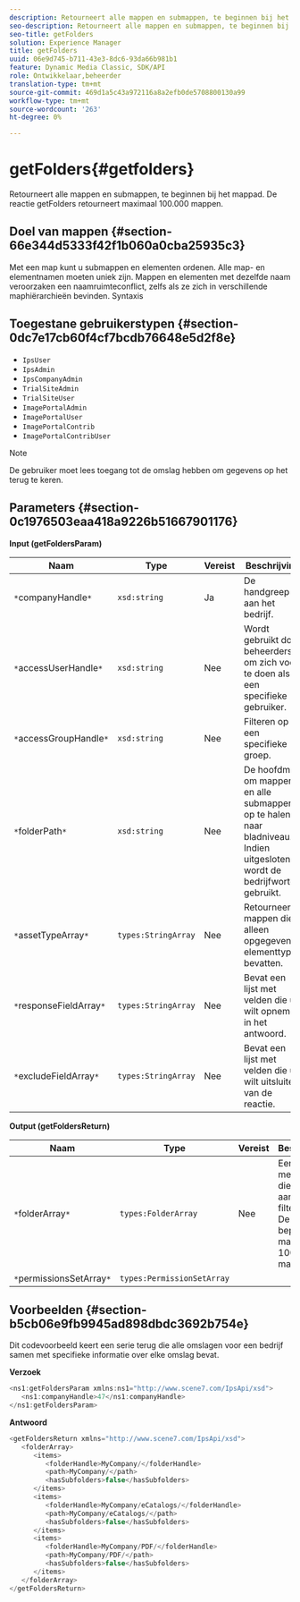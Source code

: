 ```yaml
---
description: Retourneert alle mappen en submappen, te beginnen bij het mappad. De reactie getFolders retourneert maximaal 100.000 mappen.
seo-description: Retourneert alle mappen en submappen, te beginnen bij het mappad. De reactie getFolders retourneert maximaal 100.000 mappen.
seo-title: getFolders
solution: Experience Manager
title: getFolders
uuid: 06e9d745-b711-43e3-8dc6-93da66b981b1
feature: Dynamic Media Classic, SDK/API
role: Ontwikkelaar,beheerder
translation-type: tm+mt
source-git-commit: 469d1a5c43a972116a8a2efb0de5708800130a99
workflow-type: tm+mt
source-wordcount: '263'
ht-degree: 0%

---
```



# getFolders{#getfolders}

Retourneert alle mappen en submappen, te beginnen bij het mappad. De reactie getFolders retourneert maximaal 100.000 mappen.

## Doel van mappen {#section-66e344d5333f42f1b060a0cba25935c3}

Met een map kunt u submappen en elementen ordenen. Alle map- en elementnamen moeten uniek zijn. Mappen en elementen met dezelfde naam veroorzaken een naamruimteconflict, zelfs als ze zich in verschillende maphiërarchieën bevinden.
Syntaxis

## Toegestane gebruikerstypen {#section-0dc7e17cb60f4cf7bcdb76648e5d2f8e}

* `IpsUser`
* `IpsAdmin`
* `IpsCompanyAdmin`
* `TrialSiteAdmin`
* `TrialSiteUser`
* `ImagePortalAdmin`
* `ImagePortalUser`
* `ImagePortalContrib`
* `ImagePortalContribUser`

>[!NOTE]
>
>De gebruiker moet lees toegang tot de omslag hebben om gegevens op het terug te keren.

## Parameters {#section-0c1976503eaa418a9226b51667901176}

**Input (getFoldersParam)**

| Naam | Type | Vereist | Beschrijving |
|---|---|---|---|
| `*`companyHandle`*` | `xsd:string` | Ja | De handgreep aan het bedrijf. |
| `*`accessUserHandle`*` | `xsd:string` | Nee | Wordt gebruikt door beheerders om zich voor te doen als een specifieke gebruiker. |
| `*`accessGroupHandle`*` | `xsd:string` | Nee | Filteren op een specifieke groep. |
| `*`folderPath`*` | `xsd:string` | Nee | De hoofdmap om mappen en alle submappen op te halen naar bladniveau. Indien uitgesloten, wordt de bedrijfwortel gebruikt. |
| `*`assetTypeArray`*` | `types:StringArray` | Nee | Retourneert mappen die alleen opgegeven elementtypen bevatten. |
| `*`responseFieldArray`*` | `types:StringArray` | Nee | Bevat een lijst met velden die u wilt opnemen in het antwoord. |
| `*`excludeFieldArray`*` | `types:StringArray` | Nee | Bevat een lijst met velden die u wilt uitsluiten van de reactie. |

**Output (getFoldersReturn)**

| Naam | Type | Vereist | Beschrijving |
|---|---|---|---|
| `*`folderArray`*` | `types:FolderArray` | Nee | Een array met mappen die voldoen aan de filtercriteria. De reactie is beperkt tot maximaal 100.000 mappen. |
| `*`permissionsSetArray`*` | `types:PermissionSetArray` |  |  |

## Voorbeelden {#section-b5cb06e9fb9945ad898dbdc3692b754e}

Dit codevoorbeeld keert een serie terug die alle omslagen voor een bedrijf samen met specifieke informatie over elke omslag bevat.

**Verzoek**

```java
<ns1:getFoldersParam xmlns:ns1="http://www.scene7.com/IpsApi/xsd">
   <ns1:companyHandle>47</ns1:companyHandle>
</ns1:getFoldersParam>
```

**Antwoord**

```java
<getFoldersReturn xmlns="http://www.scene7.com/IpsApi/xsd">
   <folderArray>
      <items>
         <folderHandle>MyCompany/</folderHandle>
         <path>MyCompany/</path>
         <hasSubfolders>false</hasSubfolders>
      </items>
      <items>
         <folderHandle>MyCompany/eCatalogs/</folderHandle>
         <path>MyCompany/eCatalogs/</path>
         <hasSubfolders>false</hasSubfolders>
      </items>
      <items>
         <folderHandle>MyCompany/PDF/</folderHandle>
         <path>MyCompany/PDF/</path>
         <hasSubfolders>false</hasSubfolders>
      </items>
   </folderArray>
</getFoldersReturn>
```

